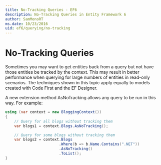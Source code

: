 ```yaml
---
title: No-Tracking Queries - EF6
description: No-Tracking Queries in Entity Framework 6
author: SamMonoRT
ms.date: 10/23/2016
uid: ef6/querying/no-tracking
---
```

# No-Tracking Queries
Sometimes you may want to get entities back from a query but not have those entities be tracked by the context. This may result in better performance when querying for large numbers of entities in read-only scenarios. The techniques shown in this topic apply equally to models created with Code First and the EF Designer.  

A new extension method AsNoTracking allows any query to be run in this way. For example:  

``` csharp
using (var context = new BloggingContext())
{
    // Query for all blogs without tracking them
    var blogs1 = context.Blogs.AsNoTracking();

    // Query for some blogs without tracking them
    var blogs2 = context.Blogs
                        .Where(b => b.Name.Contains(".NET"))
                        .AsNoTracking()
                        .ToList();
}
```  
